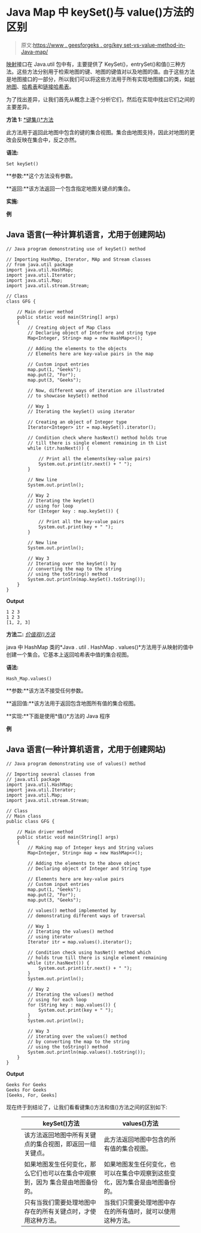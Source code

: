 # Java Map 中 keySet()与 value()方法的区别

> 原文:[https://www . geesforgeks . org/key set-vs-value-method-in-Java-map/](https://www.geeksforgeeks.org/difference-between-keyset-vs-value-method-in-java-map/)

[映射](https://www.geeksforgeeks.org/map-interface-java-examples/)接口在 Java.util 包中有，主要提供了 KeySet()，entrySet()和值()三种方法。这些方法分别用于检索地图的键、地图的键值对以及地图的值。由于这些方法是地图接口的一部分，所以我们可以将这些方法用于所有实现地图接口的类，如[树地图](https://www.geeksforgeeks.org/treemap-in-java/)、[哈希表](https://www.geeksforgeeks.org/java-util-hashmap-in-java/)和[链接哈希表](https://www.geeksforgeeks.org/linkedhashmap-class-java-examples/)。

为了找出差异，让我们首先从概念上逐个分析它们，然后在实现中找出它们之间的主要差异。

**方法 1:** [*键集()*方法](https://www.geeksforgeeks.org/map-keyset-method-in-java-with-examples/)

此方法用于返回此地图中包含的键的集合视图。集合由地图支持，因此对地图的更改会反映在集合中，反之亦然。

**语法:**

```
Set keySet()
```

**参数:**这个方法没有参数。

**返回:**该方法返回一个包含指定地图关键点的集合。

**实施:**

**例**

## Java 语言(一种计算机语言，尤用于创建网站)

```
// Java program demonstrating use of keySet() method

// Importing HashMap, Iterator, MAp and Stream classes
// from java.util package
import java.util.HashMap;
import java.util.Iterator;
import java.util.Map;
import java.util.stream.Stream;

// Class
class GFG {

    // Main driver method
    public static void main(String[] args)
    {
        // Creating object of Map Class
        // Declaring object of Interfere and string type
        Map<Integer, String> map = new HashMap<>();

        // Adding the elements to the objects
        // Elements here are key-value pairs in the map

        // Custom input entries
        map.put(1, "Geeks");
        map.put(2, "For");
        map.put(3, "Geeks");

        // Now, different ways of iteration are illustrated
        // to showcase keySet() method

        // Way 1
        // Iterating the keySet() using iterator

        // Creating an object of Integer type
        Iterator<Integer> itr = map.keySet().iterator();

        // Condition check where hasNext() method holds true
        // till there is single element remaining in th List
        while (itr.hasNext()) {

            // Print all the elements(key-value pairs)
            System.out.print(itr.next() + " ");
        }

        // New line
        System.out.println();

        // Way 2
        // Iterating the keySet()
        // using for loop
        for (Integer key : map.keySet()) {

            // Print all the key-value pairs
            System.out.print(key + " ");
        }

        // New line
        System.out.println();

        // Way 3
        // Iterating over the keySet() by
        // converting the map to the string
        // using the toString() method
        System.out.println(map.keySet().toString());
    }
}
```

**Output**

```
1 2 3 
1 2 3 
[1, 2, 3]
```

**方法二:** [*价值观()方法*](https://www.geeksforgeeks.org/hashmap-values-method-in-java/)

java 中 HashMap 类的*Java . util . HashMap . values()*方法用于从映射的值中创建一个集合。它基本上返回哈希表中值的集合视图。

**语法:**

```
Hash_Map.values()
```

**参数:**该方法不接受任何参数。

**返回值:**该方法用于返回包含地图所有值的集合视图。

**实现:**下面是使用*值()*方法的 Java 程序

**例**

## Java 语言(一种计算机语言，尤用于创建网站)

```
// Java program demonstrating use of values() method

// Importing several classes from
// java.util package
import java.util.HashMap;
import java.util.Iterator;
import java.util.Map;
import java.util.stream.Stream;

// Class
// Main class
public class GFG {

    // Main driver method
    public static void main(String[] args)
    {
        // Making map of Integer keys and String values
        Map<Integer, String> map = new HashMap<>();

        // Adding the elements to the above object
        // Declaring object of Integer and String type

        // Elements here are key-value pairs
        // Custom input entries
        map.put(1, "Geeks");
        map.put(2, "For");
        map.put(3, "Geeks");

        // values() method implemented by
        // demonstrating different ways of traversal

        // Way 1
        // Iterating the values() method
        // using iterator
        Iterator itr = map.values().iterator();

        // Condition check using hasNet() method which
        // holds true till there is single element remaining
        while (itr.hasNext()) {
            System.out.print(itr.next() + " ");
        }
        System.out.println();

        // Way 2
        // Iterating the values() method
        // using for each loop
        for (String key : map.values()) {
            System.out.print(key + " ");
        }
        System.out.println();

        // Way 3
        // iterating over the values() method
        // by converting the map to the string
        // using the toString() method
        System.out.println(map.values().toString());
    }
}
```

**Output**

```
Geeks For Geeks 
Geeks For Geeks 
[Geeks, For, Geeks]
```

现在终于到结论了，让我们看看键集()方法和值()方法之间的区别如下:

<figure class="table">

| keySet()方法 | values()方法 |
| --- | --- |
| 该方法返回地图中所有关键点的集合视图，即返回一组关键点。 | 此方法返回地图中包含的所有值的集合视图。 |
| 如果地图发生任何变化，那么它们也可以在集合中观察到，因为  集合是由地图备份的。 | 如果地图发生任何变化，也可以在集合中观察到这些变化，因为集合是由地图备份的。 |
| 只有当我们需要处理地图中存在的所有关键点时，才使用这种方法。 | 当我们只需要处理地图中存在的所有值时，就可以使用这种方法。 |

</figure>